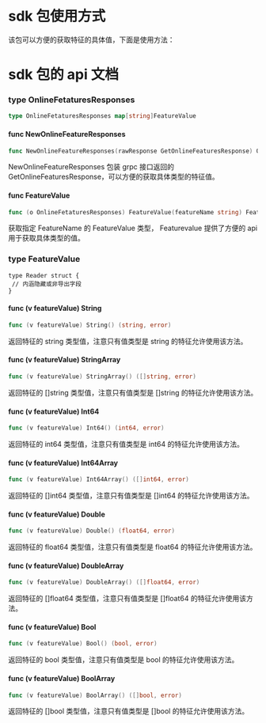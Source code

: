 # sdk 包使用方式

该包可以方便的获取特征的具体值，下面是使用方法：

# sdk 包的 api 文档

### type OnlineFetaturesResponses 
```go
type OnlineFetaturesResponses map[string]FeatureValue
```

#### func NewOnlineFeatureResponses
```go
func NewOnlineFeatureResponses(rawResponse GetOnlineFeaturesResponse) OnlineFetaturesResponses
```
NewOnlineFeatureResponses 包装 grpc 接口返回的 GetOnlineFeaturesResponse，可以方便的获取具体类型的特征值。

#### func FeatureValue
```go
func (o OnlineFetaturesResponses) FeatureValue(featureName string) FeatureValue
```
获取指定 FeatureName 的 FeatureValue 类型， Featurevalue 提供了方便的 api 用于获取具体类型的值。


### type FeatureValue
```golang
type Reader struct {
 // 内涵隐藏或非导出字段
}
```

#### func (v featureValue) String
```go
func (v featureValue) String() (string, error)
```
返回特征的 string 类型值，注意只有值类型是 string 的特征允许使用该方法。

#### func (v featureValue) StringArray
```go
func (v featureValue) StringArray() ([]string, error) 
```
返回特征的 []string 类型值，注意只有值类型是 []string 的特征允许使用该方法。

#### func (v featureValue) Int64
```go
func (v featureValue) Int64() (int64, error) 
```
返回特征的 int64 类型值，注意只有值类型是 int64 的特征允许使用该方法。

#### func (v featureValue) Int64Array
```go
func (v featureValue) Int64Array() ([]int64, error) 
```
返回特征的 []int64 类型值，注意只有值类型是 []int64 的特征允许使用该方法。

#### func (v featureValue) Double
```go
func (v featureValue) Double() (float64, error) 
```
返回特征的 float64 类型值，注意只有值类型是 float64 的特征允许使用该方法。

#### func (v featureValue) DoubleArray
```go
func (v featureValue) DoubleArray() ([]float64, error) 
```
返回特征的 []float64 类型值，注意只有值类型是 []float64 的特征允许使用该方法。

#### func (v featureValue) Bool
```go
func (v featureValue) Bool() (bool, error) 
```
返回特征的 bool 类型值，注意只有值类型是 bool 的特征允许使用该方法。

#### func (v featureValue) BoolArray
```go
func (v featureValue) BoolArray() ([]bool, error) 
```
返回特征的 []bool 类型值，注意只有值类型是 []bool 的特征允许使用该方法。
